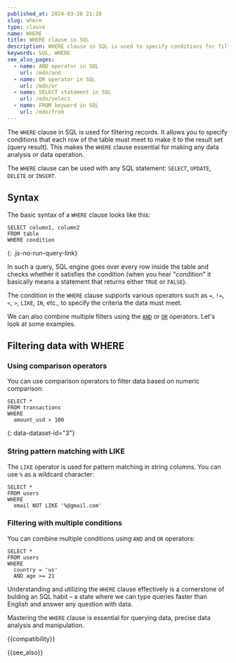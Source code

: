 ```yaml
---
published_at: 2024-03-28 21:10
slug: where
type: clause
name: WHERE
title: WHERE clause in SQL
description: WHERE clause in SQL is used to specify conditions for filtering data.
keywords: SQL, WHERE
see_also_pages:
  - name: AND operator in SQL
    url: /mdn/and
  - name: OR operator in SQL
    url: /mdn/or
  - name: SELECT statement in SQL
    url: /mdn/select
  - name: FROM keyword in SQL
    url: /mdn/from
---
```


The `WHERE` clause in SQL is used for filtering records. It allows you to specify conditions that each row of the table must meet to make it to the result set (query result). This makes the `WHERE` clause essential for making any data analysis or data operation.

The `WHERE` clause can be used with any SQL statement: `SELECT`, `UPDATE`, `DELETE` or `INSERT`.

## Syntax

The basic syntax of a `WHERE` clause looks like this:

~~~pgsql
SELECT column1, column2
FROM table
WHERE condition
~~~
{: .js-no-run-query-link}

In such a query, SQL engine goes over every row inside the table and checks whether it satisfies the condition (when you hear "condition" it basically means a statement that returns either `TRUE` or `FALSE`).

The condition in the `WHERE` clause supports various operators such as `=`, `!=`, `<`, `>`, `LIKE`, `IN`, etc., to specify the criteria the data must meet.

We can also combine multiple filters using the [`AND`](/mdn/and) or [`OR`](/mdn/or) operators. Let's look at some examples.

## Filtering data with WHERE

### Using comparison operators

You can use comparison operators to filter data based on numeric comparison:

~~~pgsql
SELECT *
FROM transactions
WHERE
  amount_usd > 100
~~~
{: data-dataset-id="3"}

### String pattern matching with LIKE

The `LIKE` operator is used for pattern matching in string columns. You can use `%` as a wildcard character:

~~~pgsql
SELECT *
FROM users
WHERE
  email NOT LIKE '%@gmail.com'
~~~

### Filtering with multiple conditions

You can combine multiple conditions using `AND` and `OR` operators:

~~~pgsql
SELECT *
FROM users
WHERE
  country = 'us'
  AND age >= 21
~~~

Understanding and utilizing the `WHERE` clause effectively is a cornerstone of bulding an SQL habit – a state where we can type queries faster than English and answer any question with data.

Mastering the `WHERE` clause is essential for querying data, precise data analysis and manipulation.

{{compatibility}}

{{see_also}}
